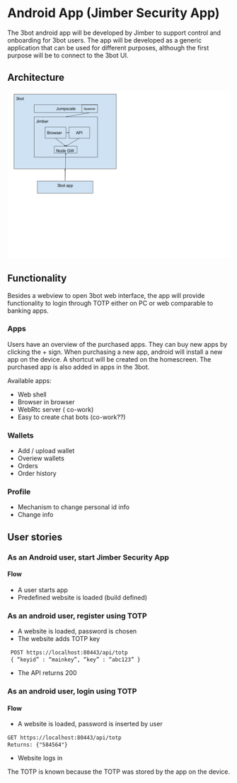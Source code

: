 # Android App (Jimber Security App)

The 3bot android app will be developed by Jimber to support control and onboarding for 3bot users. The app will be developed as a generic application that can be used for different purposes, although the first purpose will be to connect to the 3bot UI.

## Architecture

![Android app architecture](./images/androidapp.svg)

## Functionality
Besides a webview to open 3bot web interface, the app will provide functionality to login through TOTP either on PC or web comparable to banking apps.

### Apps

Users have an overview of the purchased apps. They can buy new apps by clicking the + sign.
When purchasing a new app, android will install a new app on the device. A shortcut will be created on the homescreen.
The purchased app is also added in apps in the 3bot.

Available apps: 
 * Web shell
 * Browser in browser
 * WebRtc server ( co-work)
 * Easy to create chat bots (co-work??)
 
### Wallets
 * Add / upload wallet
 * Overiew wallets
 * Orders
 * Order history
 
### Profile
* Mechanism to change personal id info
* Change info

## User stories

### As an Android user, start Jimber Security App

#### Flow
* A user starts app
* Predefined website is loaded (build defined)


### As an android user, register  using TOTP
* A website is loaded, password is chosen
* The website adds TOTP key
```
 POST https://localhost:80443/api/totp 
 { “keyid” : “mainkey”, “key” : “abc123” }
```     
* The API returns 200


### As an android user, login using TOTP

#### Flow

* A website is loaded, password is inserted by user
```
GET https://localhost:80443/api/totp
Returns: {"584564"}
```
* Website logs in


The TOTP is known because the TOTP was stored by the app on the device.

